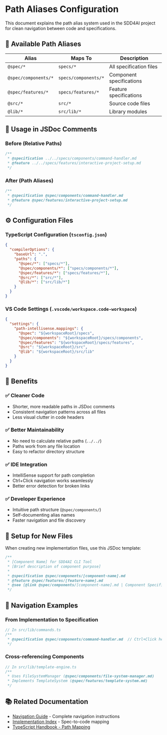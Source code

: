 # Path Aliases Configuration

This document explains the path alias system used in the SDD4AI project for clean navigation between code and specifications.

## 🎯 Available Path Aliases

| Alias | Maps To | Description |
|-------|---------|-------------|
| `@spec/*` | `specs/*` | All specification files |
| `@spec/components/*` | `specs/components/*` | Component specifications |
| `@spec/features/*` | `specs/features/*` | Feature specifications |
| `@src/*` | `src/*` | Source code files |
| `@lib/*` | `src/lib/*` | Library modules |

## 📝 Usage in JSDoc Comments

### Before (Relative Paths)
```typescript
/**
 * @specification ../../specs/components/command-handler.md
 * @feature ../../specs/features/interactive-project-setup.md
 */
```

### After (Path Aliases)
```typescript
/**
 * @specification @spec/components/command-handler.md
 * @feature @spec/features/interactive-project-setup.md
 */
```

## ⚙️ Configuration Files

### TypeScript Configuration (`tsconfig.json`)
```json
{
  "compilerOptions": {
    "baseUrl": ".",
    "paths": {
      "@spec/*": ["specs/*"],
      "@spec/components/*": ["specs/components/*"],
      "@spec/features/*": ["specs/features/*"],
      "@src/*": ["src/*"],
      "@lib/*": ["src/lib/*"]
    }
  }
}
```

### VS Code Settings (`.vscode/workspace.code-workspace`)
```json
{
  "settings": {
    "path-intellisense.mappings": {
      "@spec": "${workspaceRoot}/specs",
      "@spec/components": "${workspaceRoot}/specs/components",
      "@spec/features": "${workspaceRoot}/specs/features",
      "@src": "${workspaceRoot}/src",
      "@lib": "${workspaceRoot}/src/lib"
    }
  }
}
```

## 🚀 Benefits

### ✅ **Cleaner Code**
- Shorter, more readable paths in JSDoc comments
- Consistent navigation patterns across all files
- Less visual clutter in code headers

### ✅ **Better Maintainability**
- No need to calculate relative paths (`../../`)
- Paths work from any file location
- Easy to refactor directory structure

### ✅ **IDE Integration**
- IntelliSense support for path completion
- Ctrl+Click navigation works seamlessly
- Better error detection for broken links

### ✅ **Developer Experience**
- Intuitive path structure (`@spec/components/`)
- Self-documenting alias names
- Faster navigation and file discovery

## 🔧 Setup for New Files

When creating new implementation files, use this JSDoc template:

```typescript
/**
 * [Component Name] for SDD4AI CLI Tool
 * [Brief description of component purpose]
 * 
 * @specification @spec/components/[component-name].md
 * @feature @spec/features/[feature-name].md
 * @see {@link @spec/components/[component-name].md | Component Specification}
 */
```

## 🎯 Navigation Examples

### From Implementation to Specification
```typescript
// In src/lib/commands.ts
/**
 * @specification @spec/components/command-handler.md  // Ctrl+Click here
 */
```

### Cross-referencing Components
```typescript
// In src/lib/template-engine.ts
/**
 * Uses FileSystemManager (@spec/components/file-system-manager.md)
 * Implements TemplateSystem (@spec/features/template-system.md)
 */
```

## 📚 Related Documentation

- [Navigation Guide](./NAVIGATION.md) - Complete navigation instructions
- [Implementation Index](./IMPLEMENTATION.md) - Spec-to-code mapping
- [TypeScript Handbook - Path Mapping](https://www.typescriptlang.org/docs/handbook/module-resolution.html#path-mapping)
